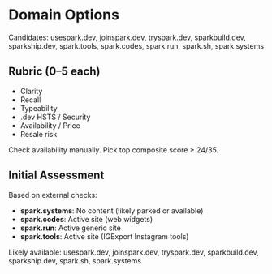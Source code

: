 # Domain Options
Candidates: usespark.dev, joinspark.dev, tryspark.dev, sparkbuild.dev, sparkship.dev, spark.tools, spark.codes, spark.run, spark.sh, spark.systems

## Rubric (0–5 each)
- Clarity
- Recall
- Typeability
- .dev HSTS / Security
- Availability / Price
- Resale risk

Check availability manually. Pick top composite score ≥ 24/35.

## Initial Assessment
Based on external checks:
- **spark.systems**: No content (likely parked or available)
- **spark.codes**: Active site (web widgets)
- **spark.run**: Active generic site
- **spark.tools**: Active site (IGExport Instagram tools)

Likely available: usespark.dev, joinspark.dev, tryspark.dev, sparkbuild.dev, sparkship.dev, spark.sh, spark.systems

